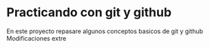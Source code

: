# Practicando con git y github

En este proyecto repasare algunos conceptos basicos de git y github
Modificaciones extre
